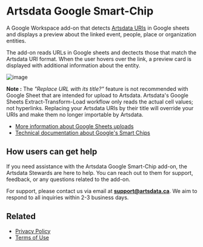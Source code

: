 Artsdata Google Smart-Chip
===================
A Google Workspace add-on that detects [Artsdata URIs](https://culturecreates.github.io/artsdata-data-model/identifier-recommendations.html#about-the-artsdata-identifier) in Google sheets and displays a preview about the linked event, people, place or organization entities. 

The add-on reads URLs in Google sheets and dectects those that match the Artsdata URI format. When the user hovers over the link, a preview card is displayed with additional information about the entity.

![image](https://github.com/user-attachments/assets/c0d27d6e-2bb9-419b-8725-6796630ac48b)

**Note :** The _"Replace URL with its title?"_ feature is not recommended with Google Sheet that are intended for upload to Artsdata. Artsdata's Google Sheets Extract-Transform-Load workflow only reads the actual cell values; not hyperlinks. Replacing your Artsdata URIs by their title will override your URIs and make them no longer importable by Artsdata.

- [More information about Google Sheets uploads](https://culturecreates.github.io/artsdata-data-model/architecture/google-sheets.html)
- [Technical documentation about Google's Smart Chips](https://developers.google.com/workspace/add-ons/guides/preview-links-smart-chips)


How users can get help
-----------------
If you need assistance with the Artsdata Google Smart-Chip add-on, the Artsdata Stewards are here to help. You can reach out to them for support, feedback, or any questions related to the add-on.

For support, please contact us via email at **support@artsdata.ca**. We aim to respond to all inquiries within 2-3 business days.

Related
--------
- [Privacy Policy](google-smart-chip-privacy-policy.html)
- [Terms of Use](google-smart-chip-tos.html)